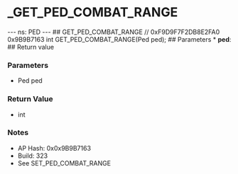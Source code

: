 # _GET_PED_COMBAT_RANGE

--- ns: PED --- ## GET_PED_COMBAT_RANGE  // 0xF9D9F7F2DB8E2FA0 0x9B9B7163 int GET_PED_COMBAT_RANGE(Ped ped);   ## Parameters * **ped**:  ## Return value

### Parameters
* Ped ped

### Return Value
* int

### Notes
* AP Hash: 0x0x9B9B7163
* Build: 323
* See SET_PED_COMBAT_RANGE

